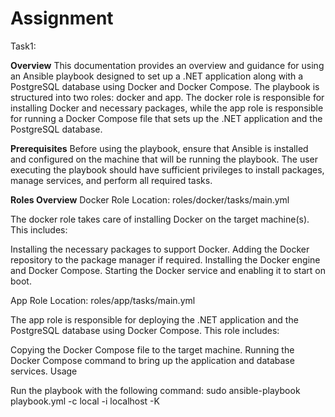 # Assignment

Task1:

**Overview**
This documentation provides an overview and guidance for using an Ansible playbook designed to set up a .NET application along with a PostgreSQL database using Docker and Docker Compose. The playbook is structured into two roles: docker and app. The docker role is responsible for installing Docker and necessary packages, while the app role is responsible for running a Docker Compose file that sets up the .NET application and the PostgreSQL database.

**Prerequisites**
Before using the playbook, ensure that Ansible is installed and configured on the machine that will be running the playbook. The user executing the playbook should have sufficient privileges to install packages, manage services, and perform all required tasks.

**Roles Overview**
Docker Role
Location: roles/docker/tasks/main.yml

The docker role takes care of installing Docker on the target machine(s). This includes:

Installing the necessary packages to support Docker.
Adding the Docker repository to the package manager if required.
Installing the Docker engine and Docker Compose.
Starting the Docker service and enabling it to start on boot.

App Role
Location: roles/app/tasks/main.yml

The app role is responsible for deploying the .NET application and the PostgreSQL database using Docker Compose. This role includes:

Copying the Docker Compose file to the target machine.
Running the Docker Compose command to bring up the application and database services.
Usage

Run the playbook with the following command:  sudo ansible-playbook playbook.yml -c local -i localhost -K
